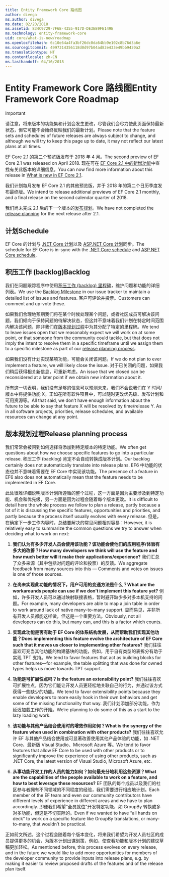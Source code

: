 ```yaml
---
title: Entity Framework Core 路线图
author: divega
ms.author: divega
ms.date: 02/20/2018
ms.assetid: 834C9729-7F6E-4355-917D-DE3EE9FE149E
ms.technology: entity-framework-core
uid: core/what-is-new/roadmap
ms.openlocfilehash: 6c10e64a4fa3bf26dc0da64bb9e102c8b76d3a6e
ms.sourcegitcommit: 4997314356118d0d97b04ad82e433e49bb9420a2
ms.translationtype: HT
ms.contentlocale: zh-CN
ms.lasthandoff: 04/16/2018
---
```

# <a name="entity-framework-core-roadmap"></a><span data-ttu-id="0ad6a-102">Entity Framework Core 路线图</span><span class="sxs-lookup"><span data-stu-id="0ad6a-102">Entity Framework Core Roadmap</span></span>

> [!IMPORTANT]
> <span data-ttu-id="0ad6a-103">请注意，将来版本的功能集和计划会发生更改，尽管我们会尽力使此页面保持最新状态，但它可能不会始终反映我们的最新计划。</span><span class="sxs-lookup"><span data-stu-id="0ad6a-103">Please note that the feature sets and schedules of future releases are always subject to change, and although we will try to keep this page up to date, it may not reflect our latest plans at all times.</span></span>

<span data-ttu-id="0ad6a-104">EF Core 2.1 的第二个预览版发布于 2018 年 4 月。</span><span class="sxs-lookup"><span data-stu-id="0ad6a-104">The second preview of EF Core 2.1 was released on April 2018.</span></span> <span data-ttu-id="0ad6a-105">现在可在 [EF Core 2.1 中的新增功能](xref:core/what-is-new/ef-core-2.1)中查找有关此版本的详细信息。</span><span class="sxs-lookup"><span data-stu-id="0ad6a-105">You can now find more information about this release in [What is new in EF Core 2.1](xref:core/what-is-new/ef-core-2.1).</span></span>

<span data-ttu-id="0ad6a-106">我们计划每月发布 EF Core 2.1 的其他预览版，并于 2018 年的第二个日历季度发布最终版。</span><span class="sxs-lookup"><span data-stu-id="0ad6a-106">We intend to release additional previews of EF Core 2.1 monthly, and a final release on the second calendar quarter of 2018.</span></span>

<span data-ttu-id="0ad6a-107">我们尚未完成 2.1 后的下一个版本的[发布规划](#release-planning-process)。</span><span class="sxs-lookup"><span data-stu-id="0ad6a-107">We have not completed the [release planning](#release-planning-process) for the next release after 2.1.</span></span>

## <a name="schedule"></a><span data-ttu-id="0ad6a-108">计划</span><span class="sxs-lookup"><span data-stu-id="0ad6a-108">Schedule</span></span>

<span data-ttu-id="0ad6a-109">EF Core 的计划与 [.NET Core 计划](https://github.com/dotnet/core/blob/master/roadmap.md)以及 [ASP.NET Core 计划](https://github.com/aspnet/Home/wiki/Roadmap)同步。</span><span class="sxs-lookup"><span data-stu-id="0ad6a-109">The schedule for EF Core is in-sync with the [.NET Core schedule](https://github.com/dotnet/core/blob/master/roadmap.md) and [ASP.NET Core schedule](https://github.com/aspnet/Home/wiki/Roadmap).</span></span>

## <a name="backlog"></a><span data-ttu-id="0ad6a-110">积压工作 (backlog)</span><span class="sxs-lookup"><span data-stu-id="0ad6a-110">Backlog</span></span>

<span data-ttu-id="0ad6a-111">我们在问题跟踪程序中使用[积压工作 (backlog) 里程碑](https://github.com/aspnet/EntityFrameworkCore/issues?q=is%3Aopen+is%3Aissue+milestone%3ABacklog+sort%3Areactions-%2B1-desc)，维护问题和功能的详细列表。</span><span class="sxs-lookup"><span data-stu-id="0ad6a-111">We use the [Backlog Milestone](https://github.com/aspnet/EntityFrameworkCore/issues?q=is%3Aopen+is%3Aissue+milestone%3ABacklog+sort%3Areactions-%2B1-desc) in our issue tracker to maintain a detailed list of issues and features.</span></span> <span data-ttu-id="0ad6a-112">客户可评论并投票。</span><span class="sxs-lookup"><span data-stu-id="0ad6a-112">Customers can comment and up-vote these.</span></span>

<span data-ttu-id="0ad6a-113">如果我们合理地预期我们将在某个时候处理某个问题，或者社区成员可解决该问题，我们倾向于保持问题的待解决状态，但这并不意味着我们计划在特定时间范围内解决该问题，除非我们在[版本规划过程](#release-planning-process)中为其分配了特定的里程碑。</span><span class="sxs-lookup"><span data-stu-id="0ad6a-113">We tend to leave issues open that we reasonably expect we will work on at some point, or that someone from the community could tackle, but that does not imply the intent to resolve them in a specific timeframe until we assign them to a specific milestone as part of our [release planning process](#release-planning-process).</span></span>

<span data-ttu-id="0ad6a-114">如果我们没有计划实现某项功能，可能会关闭该问题。</span><span class="sxs-lookup"><span data-stu-id="0ad6a-114">If we do not plan to ever implement a feature, we will likely close the issue.</span></span> <span data-ttu-id="0ad6a-115">对于已关闭的问题，如果我们稍后获得相关新信息，可重新考虑。</span><span class="sxs-lookup"><span data-stu-id="0ad6a-115">An issue that we closed can be reconsidered at a later point if we obtain new information about it.</span></span>

<span data-ttu-id="0ad6a-116">所有这一切表明，我们没有足够的信息可以预测未来，我们不会说我们在 Y 时间/版本中将提供功能 X。正如在所有软件项目中，可以随时更改优先级、发布计划和可用资源等。</span><span class="sxs-lookup"><span data-stu-id="0ad6a-116">All that said, we don’t have enough information about the future to be able to say that feature X will be resolved by time/release Y. As in all software projects, priorities, release schedules, and available resources can change at any point.</span></span>

## <a name="release-planning-process"></a><span data-ttu-id="0ad6a-117">版本规划过程</span><span class="sxs-lookup"><span data-stu-id="0ad6a-117">Release planning process</span></span>

<span data-ttu-id="0ad6a-118">我们常常会被问到如何选择将添加到特定版本的特定功能。</span><span class="sxs-lookup"><span data-stu-id="0ad6a-118">We often get questions about how we choose specific features to go into a particular release.</span></span> <span data-ttu-id="0ad6a-119">积压工作 (backlog) 肯定不会自动转换成版本计划。</span><span class="sxs-lookup"><span data-stu-id="0ad6a-119">Our backlog certainly does not automatically translate into release plans.</span></span> <span data-ttu-id="0ad6a-120">EF6 中功能的状态也并不意味着需要在 EF Core 中实现该功能。</span><span class="sxs-lookup"><span data-stu-id="0ad6a-120">The presence of a feature in EF6 also does not automatically mean that the feature needs to be implemented in EF Core.</span></span>

<span data-ttu-id="0ad6a-121">此处很难详细说明版本计划所遵循的整个过程，这一方面是因为主要涉及到特定功能、机会和优先级，另一方面是因为过程会随着每个版本更改。</span><span class="sxs-lookup"><span data-stu-id="0ad6a-121">It is difficult to detail here the whole process we follow to plan a release, partly because a lot of it is discussing the specific features, opportunities and priorities, and partly because the process itself usually evolves with every release.</span></span> <span data-ttu-id="0ad6a-122">但是，在确定下一步工作内容时，总结要解决的常见问题相对容易：</span><span class="sxs-lookup"><span data-stu-id="0ad6a-122">However, it is relatively easy to summarize the common questions we try to answer when deciding what to work on next:</span></span>

1. <span data-ttu-id="0ad6a-123">**我们认为有多少开发人员会使用该功能？该功能会使他们的应用程序/体验有多大的改善？**</span><span class="sxs-lookup"><span data-stu-id="0ad6a-123">**How many developers we think will use the feature and how much better will it make their applications/experience?**</span></span> <span data-ttu-id="0ad6a-124">我们汇总了众多来源（其中包括对问题的评论和投票）的反馈。</span><span class="sxs-lookup"><span data-stu-id="0ad6a-124">We aggregate feedback from many sources into this — Comments and votes on issues is one of those sources.</span></span>

2. <span data-ttu-id="0ad6a-125">**在尚未实现此功能的情况下，用户可用的变通方法是什么？**</span><span class="sxs-lookup"><span data-stu-id="0ad6a-125">**What are the workarounds people can use if we don’t implement this feature yet?**</span></span> <span data-ttu-id="0ad6a-126">例如，许多开发人员可以通过映射联接表格，暂时避开缺少多对多本机支持的问题。</span><span class="sxs-lookup"><span data-stu-id="0ad6a-126">For example, many developers are able to map a join table in order to work around lack of native many-to-many support.</span></span> <span data-ttu-id="0ad6a-127">显而易见，并非所有开发人员都能这样做，但这是一个重要方法。</span><span class="sxs-lookup"><span data-stu-id="0ad6a-127">Obviously, not all developers can do this, but many can, and this is a factor which counts.</span></span>

3. <span data-ttu-id="0ad6a-128">**实现此功能是否有助于 EF Core 的体系结构发展，从而帮助我们实现其他功能？**</span><span class="sxs-lookup"><span data-stu-id="0ad6a-128">**Does implementing this feature evolve the architecture of EF Core such that it moves us closer to implementing other features?**</span></span> <span data-ttu-id="0ad6a-129">我们往往喜欢可充当其他功能的构建基块的功能，例如，用于自有类型的表拆分有助于实现 TPT 支持。</span><span class="sxs-lookup"><span data-stu-id="0ad6a-129">We tend to favor features that act as building blocks for other features—for example, the table splitting that was done for owned types helps us move towards TPT support.</span></span>

4. <span data-ttu-id="0ad6a-130">**功能是可扩展性点吗？**</span><span class="sxs-lookup"><span data-stu-id="0ad6a-130">**Is the feature an extensibility point?**</span></span> <span data-ttu-id="0ad6a-131">我们往往喜欢可扩展性点，因为它们能让开发人员更轻松地关联自己的行为，并通过该方式获得一些缺少的功能。</span><span class="sxs-lookup"><span data-stu-id="0ad6a-131">We tend to favor extensibility points because they enable developers to more easily hook in their own behaviors and get some of the missing functionality that way.</span></span> <span data-ttu-id="0ad6a-132">我们计划添加部分功能，作为延迟加载工作的开始。</span><span class="sxs-lookup"><span data-stu-id="0ad6a-132">We’re planning to do some of this as a start to the lazy loading work.</span></span>

5. <span data-ttu-id="0ad6a-133">**该功能与其他产品结合使用时的增效作用如何？**</span><span class="sxs-lookup"><span data-stu-id="0ad6a-133">**What is the synergy of the feature when used in combination with other products?**</span></span> <span data-ttu-id="0ad6a-134">我们往往喜欢允许 EF 与其他产品结合使用或可显著改善使用其他产品体验的功能，如 .NET Core、最新版 Visual Studio、Microsoft Azure 等。</span><span class="sxs-lookup"><span data-stu-id="0ad6a-134">We tend to favor features that allow EF Core to be used with other products or to significantly improve the experience of using other products, such as .NET Core, the latest version of Visual Studio, Microsoft Azure, etc.</span></span>

6. <span data-ttu-id="0ad6a-135">**从事功能开发工作的人员的能力如何？如何最充分地利用这些资源？**</span><span class="sxs-lookup"><span data-stu-id="0ad6a-135">**What are the capabilities of the people available to work on a feature, and how to best leverage these resources?**</span></span> <span data-ttu-id="0ad6a-136">EF 团队的每个成员以及我们的社区参与者拥有不同领域的不同程度的经验，我们需要进行相应地计划。</span><span class="sxs-lookup"><span data-stu-id="0ad6a-136">Each member of the EF team and even our community contributors have different levels of experience in different areas and we have to plan accordingly.</span></span> <span data-ttu-id="0ad6a-137">即便我们希望“全员就位”开发特定功能，如 GroupBy 转换或多对多功能，但这是不切实际的。</span><span class="sxs-lookup"><span data-stu-id="0ad6a-137">Even if we wanted to have “all hands on deck” to work on a specific feature like GroupBy translations, or many-to-many, that wouldn’t be practical.</span></span>

<span data-ttu-id="0ad6a-138">正如前文所述，这个过程会随着每个版本变化，将来我们希望为开发人员社区的成员提供更多的机会，为版本计划出谋划策，例如，使查看功能和版本计划的建议草稿更加轻松。</span><span class="sxs-lookup"><span data-stu-id="0ad6a-138">As mentioned before, this process evolves on every release, and in the future we would like to add more opportunities for members of the developer community to provide inputs into release plans, e.g. by making it easier to review proposed drafts of the features and of the release plan itself.</span></span>
